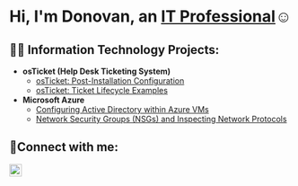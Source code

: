 <h1>Hi, I'm Donovan, an <a href="https://www.linkedin.com/in/donovan-reyes/">IT Professional</a>☺</h1>

<h2>👨‍💻 Information Technology Projects:</h2>

- <b>osTicket (Help Desk Ticketing System)</b>
  - [osTicket: Post-Installation Configuration](https://github.com/DonovanReyes/post-install-config)
  - [osTicket: Ticket Lifecycle Examples](https://github.com/DonovanReyes/ticket-lifecycle)
- <b>Microsoft Azure</b>
  - [Configuring Active Directory within Azure VMs](https://github.com/DonovanReyes/configure-ad)
  - [Network Security Groups (NSGs) and Inspecting Network Protocols](https://github.com/DonovanReyes/azure-network-protocols)

<h2>🤳Connect with me:</h2>

[<img align="left" alt="Josh | LinkedIn" width="22px" src="https://cdn.jsdelivr.net/npm/simple-icons@v3/icons/linkedin.svg" />][linkedin]

[linkedin]: https://linkedin.com/in/donovan-reyes/
